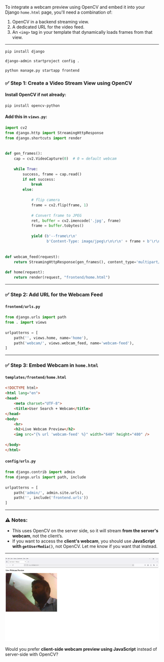 To integrate a webcam preview using OpenCV and embed it into your Django `home.html` page, you'll need a combination of:

1. OpenCV in a backend streaming view.
2. A dedicated URL for the video feed.
3. An `<img>` tag in your template that dynamically loads frames from that view.

---

```bash
pip install django
```

```bash
django-admin startproject config .
```

```bash
python manage.py startapp frontend
```

### ✅ Step 1: Create a Video Stream View using OpenCV

#### Install OpenCV if not already:
```bash
pip install opencv-python
```

#### Add this in `views.py`:

```python
import cv2
from django.http import StreamingHttpResponse
from django.shortcuts import render


def gen_frames():
    cap = cv2.VideoCapture(0)  # 0 = default webcam

    while True:
        success, frame = cap.read()
        if not success:
            break
        else:

            # flip camera
            frame = cv2.flip(frame, 1)

            # Convert frame to JPEG
            ret, buffer = cv2.imencode('.jpg', frame)
            frame = buffer.tobytes()

            yield (b'--frame\r\n'
                   b'Content-Type: image/jpeg\r\n\r\n' + frame + b'\r\n')


def webcam_feed(request):
    return StreamingHttpResponse(gen_frames(), content_type='multipart/x-mixed-replace; boundary=frame')

def home(request):
    return render(request, "frontend/home.html")
```

---

### ✅ Step 2: Add URL for the Webcam Feed

#### `frontend/urls.py`
```python
from django.urls import path
from . import views

urlpatterns = [
    path('', views.home, name='home'),
    path('webcam/', views.webcam_feed, name='webcam-feed'),
]
```

---

### ✅ Step 3: Embed Webcam in `home.html`

#### `templates/frontend/home.html`

```html
<!DOCTYPE html>
<html lang="en">
<head>
    <meta charset="UTF-8">
    <title>User Search + Webcam</title>
</head>
<body>
    <hr>
    <h2>Live Webcam Preview</h2>
    <img src="{% url 'webcam-feed' %}" width="640" height="480" />

</body>
</html>
```

#### `config/urls.py`
```python
from django.contrib import admin
from django.urls import path, include

urlpatterns = [
    path('admin/', admin.site.urls),
    path('', include('frontend.urls'))
]
```
---

### ⚠️ Notes:
- This uses OpenCV on the server side, so it will stream **from the server's webcam**, not the client’s.
- If you want to access the **client's webcam**, you should use **JavaScript with `getUserMedia()`**, not OpenCV. Let me know if you want that instead.

---

![Image](1.PNG)

Would you prefer **client-side webcam preview using JavaScript** instead of server-side with OpenCV?